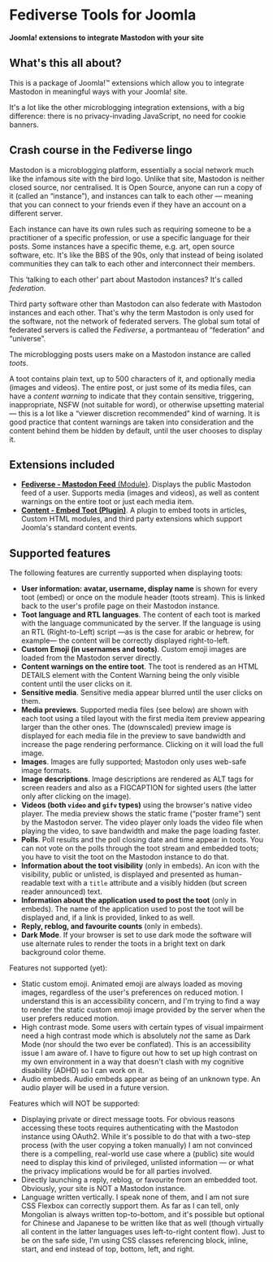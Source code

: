 # Fediverse Tools for Joomla

**Joomla! extensions to integrate Mastodon with your site**

## What's this all about?

This is a package of Joomla!™ extensions which allow you to integrate Mastodon in meaningful ways with your Joomla! site.

It's a lot like the other microblogging integration extensions, with a big difference: there is no privacy-invading JavaScript, no need for cookie banners. 

## Crash course in the Fediverse lingo

Mastodon is a microblogging platform, essentially a social network much like the infamous site with the bird logo. Unlike that site, Mastodon is neither closed source, nor centralised. It is Open Source, anyone can run a copy of it (called an “instance”), and instances can talk to each other — meaning that you can connect to your friends even if they have an account on a different server.

Each instance can have its own rules such as requiring someone to be a practitioner of a specific profession, or use a specific language for their posts. Some instances have a specific theme, e.g. art, open source software, etc. It's like the BBS of the 90s, only that instead of being isolated communities they can talk to each other and interconnect their members.

This ‘talking to each other’ part about Mastodon instances? It's called _federation_.

Third party software other than Mastodon can also federate with Mastodon instances and each other. That's why the term Mastodon is only used for the software, not the network of federated servers. The global sum total of federated servers is called the _Fediverse_, a portmanteau of “federation” and “universe”.

The microblogging posts users make on a Mastodon instance are called _toots_.

A toot contains plain text, up to 500 characters of it, and optionally media (images and videos). The entire post, or just some of its media files, can have a _content warning_ to indicate that they contain sensitive, triggering, inappropriate, NSFW (not suitable for word), or otherwise upsetting material — this is a lot like a “viewer discretion recommended” kind of warning. It is good practice that content warnings are taken into consideration and the content behind them be hidden by default, until the user chooses to display it.

## Extensions included

* [**Fediverse - Mastodon Feed** (Module)](mod_fediversefeed.md). Displays the public Mastodon feed of a user. Supports media (images and videos), as well as content warnings on the entire toot or just each media item.
* [**Content - Embed Toot (Plugin)**](plg_content_fediverse.md). A plugin to embed toots in articles, Custom HTML modules, and third party extensions which support Joomla's standard content events.

## Supported features

The following features are currently supported when displaying toots:

* **User information: avatar, username, display name** is shown for every toot (embed) or once on the module header (toots stream). This is linked back to the user's profile page on their Mastodon instance.
* **Toot language and RTL languages**. The content of each toot is marked with the language communicated by the server. If the language is using an RTL (Right-to-Left) script —as is the case for arabic or hebrew, for example— the content will be correctly displayed right-to-left.
* **Custom Emoji (in usernames and toots)**. Custom emoji images are loaded from the Mastodon server directly.
* **Content warnings on the entire toot**. The toot is rendered as an HTML DETAILS element with the Content Warning being the only visible content until the user clicks on it.
* **Sensitive media**. Sensitive media appear blurred until the user clicks on them.
* **Media previews**. Supported media files (see below) are shown with each toot using a tiled layout with the first media item preview appearing larger than the other ones. The (downscaled) preview image is displayed for each media file in the preview to save bandwidth and increase the page rendering performance. Clicking on it will load the full image.
* **Images**. Images are fully supported; Mastodon only uses web-safe image formats. 
* **Image descriptions**. Image descriptions are rendered as ALT tags for screen readers and also as a FIGCAPTION for sighted users (the latter only after clicking on the image).
* **Videos (both `video` and `gifv` types)** using the browser's native video player. The media preview shows the static frame (“poster frame”) sent by the Mastodon server. The video player only loads the video file when playing the video, to save bandwidth and make the page loading faster. 
* **Polls**. Poll results and the poll closing date and time appear in toots. You can not vote on the polls through the toot stream and embedded toots; you have to visit the toot on the Mastodon instance to do that.
* **Information about the toot visibility** (only in embeds). An icon with the visibility, public or unlisted, is displayed and presented as human-readable text with a `title` attribute and a visibly hidden (but screen reader announced) text. 
* **Information about the application used to post the toot** (only in embeds). The name of the application used to post the toot will be displayed and, if a link is provided, linked to as well.
* **Reply, reblog, and favourite counts** (only in embeds).
* **Dark Mode**. If your browser is set to use dark mode the software will use alternate rules to render the toots in a bright text on dark background color theme.

Features not supported (yet):

* Static custom emoji. Animated emoji are always loaded as moving images, regardless of the user's preferences on reduced motion. I understand this is an accessibility concern, and I'm trying to find a way to render the static custom emoji image provided by the server when the user prefers reduced motion.
* High contrast mode. Some users with certain types of visual impairment need a high contrast mode which is absolutely _not_ the same as Dark Mode (nor should the two ever be conflated). This is an accessibility issue I am aware of. I have to figure out how to set up high contrast on my own environment in a way that doesn't clash with my cognitive disability (ADHD) so I can work on it.
* Audio embeds. Audio embeds appear as being of an unknown type. An audio player will be used in a future version.

Features which will NOT be supported:

* Displaying private or direct message toots. For obvious reasons accessing these toots requires authenticating with the Mastodon instance using OAuth2. While it's possible to do that with a two-step process (with the user copying a token manually) I am not convinced there is a compelling, real-world use case where a (public) site would need to display this kind of privileged, unlisted information — or what the privacy implications would be for all parties involved.
* Directly launching a reply, reblog, or favourite from an embedded toot. Obviously, your site is NOT a Mastodon instance.
* Language written vertically. I speak none of them, and I am not sure CSS Flexbox can correctly support them. As far as I can tell, only Mongolian is always written top-to-bottom, and it's possible but optional for Chinese and Japanese to be written like that as well (though virtually all content in the latter languages uses left-to-right content flow). Just to be on the safe side, I'm using CSS classes referencing block, inline, start, and end instead of top, bottom, left, and right.